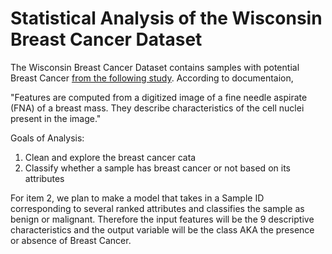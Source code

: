# Statistical Analysis of the Wisconsin Breast Cancer Dataset

The Wisconsin Breast Cancer Dataset contains samples with potential Breast Cancer [from the following study](http://citeseerx.ist.psu.edu/viewdoc/download?doi=10.1.1.56.707&rep=rep1&type=pdf). According to documentaion,  

"Features are computed from a digitized image of a fine needle aspirate (FNA) of a breast mass. They describe characteristics of the cell nuclei present in the image."

Goals of Analysis:
1. Clean and explore the breast cancer cata
2. Classify whether a sample has breast cancer or not based on its attributes

For item 2, we plan to make a model that takes in a Sample ID corresponding to several ranked attributes and classifies the sample as benign or malignant. Therefore the input features will be the 9 descriptive characteristics and the output variable will be the class AKA the presence or absence of Breast Cancer.
